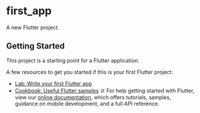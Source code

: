 # first_app

A new Flutter project.

## Getting Started

This project is a starting point for a Flutter application.

A few resources to get you started if this is your first Flutter project:

- [Lab: Write your first Flutter app](https://flutter.dev/docs/get-started/codelab)
- [Cookbook: Useful Flutter samples](https://flutter.dev/docs/cookbook)
  ㄹ
  For help getting started with Flutter, view our
  [online documentation](https://flutter.dev/docs), which offers tutorials,
  samples, guidance on mobile development, and a full API reference.
